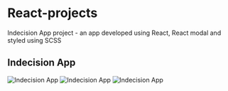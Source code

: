 # React-projects
Indecision App project - an app developed using React, React modal and styled using SCSS

## Indecision App
![Indecision App](https://github.com/funduleadiana/React-projects/blob/main/public/assets/Screenshot%20(68).png 'Snapshot')
![Indecision App](https://github.com/funduleadiana/React-projects/blob/main/public/assets/Screenshot%20(69).png 'Snapshot')
![Indecision App](https://github.com/funduleadiana/React-projects/blob/main/public/assets/Screenshot%20(70).png 'Snapshot')
